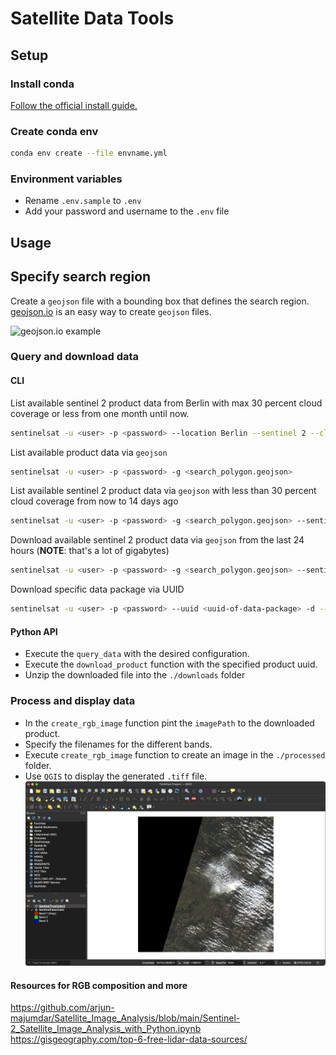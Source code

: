 # Satellite Data Tools

## Setup

### Install conda

[Follow the official install guide.](https://docs.conda.io/projects/conda/en/latest/user-guide/install/index.html)

### Create conda env

```bash
conda env create --file envname.yml
```

### Environment variables

- Rename `.env.sample` to `.env`
- Add your password and username to the `.env` file

## Usage

## Specify search region

Create a `geojson` file with a bounding box that defines the search region.
[geojson.io](http://geojson.io/) is an easy way to create `geojson` files.

![geojson.io example](./docs/geojsonio.png)

### Query and download data

#### CLI

List available sentinel 2 product data from Berlin with max 30 percent cloud coverage or less from one month until now.

```bash
sentinelsat -u <user> -p <password> --location Berlin --sentinel 2 --cloud 30 --start NOW-1MONTH
```

List available product data via `geojson`

```bash
sentinelsat -u <user> -p <password> -g <search_polygon.geojson>
```

List available sentinel 2 product data via `geojson` with less than 30 percent cloud coverage from now to 14 days ago

```bash
sentinelsat -u <user> -p <password> -g <search_polygon.geojson> --sentinel 2 --cloud 30 --start NOW-14DAYS --producttype S2MSI2A
```

Download available sentinel 2 product data via `geojson` from the last 24 hours (**NOTE**: that's a lot of gigabytes)

```bash
sentinelsat -u <user> -p <password> -g <search_polygon.geojson> --sentinel 2 -d --path ./downloads
```

Download specific data package via UUID

```bash
sentinelsat -u <user> -p <password> --uuid <uuid-of-data-package> -d --path ./downloads
```

#### Python API

- Execute the `query_data` with the desired configuration.
- Execute the `download_product` function with the specified product uuid.
- Unzip the downloaded file into the `./downloads` folder

### Process and display data

- In the `create_rgb_image` function pint the `imagePath` to the downloaded product.
- Specify the filenames for the different bands.
- Execute `create_rgb_image` function to create an image in the `./processed` folder.
- Use `QGIS` to display the generated `.tiff` file.
  ![QGIS Image display](./docs/qgis_image_display.png)

#### Resources for RGB composition and more

https://github.com/arjun-majumdar/Satellite_Image_Analysis/blob/main/Sentinel-2_Satellite_Image_Analysis_with_Python.ipynb
https://gisgeography.com/top-6-free-lidar-data-sources/
